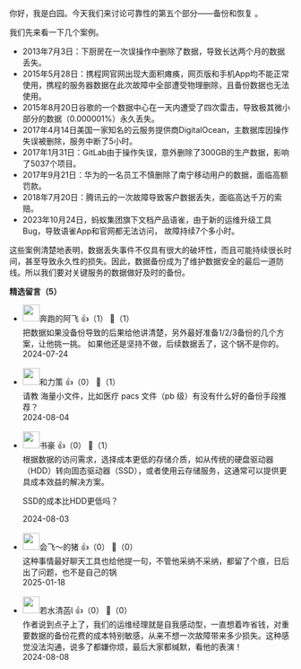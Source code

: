 你好，我是白园。今天我们来讨论可靠性的第五个部分——备份和恢复 。

我们先来看一下几个案例。

- 2013年7月3日：下厨房在一次误操作中删除了数据，导致长达两个月的数据丢失。
- 2015年5月28日：携程网官网出现大面积瘫痪，网页版和手机App均不能正常使用，携程的服务器数据在此次故障中全部遭受物理删除，且备份数据也无法使用。
- 2015年8月20日谷歌的一个数据中心在一天内遭受了四次雷击，导致极其微小部分的数据（0.000001%）永久丢失。
- 2017年4月14日美国一家知名的云服务提供商DigitalOcean，主数据库因操作失误被删除，服务中断了5小时。
- 2017年1月31日：GitLab由于操作失误，意外删除了300GB的生产数据，影响了5037个项目。
- 2017年9月21日：华为的一名员工不慎删除了南宁移动用户的数据，面临高额罚款。
- 2018年7月20日：腾讯云的一次故障导致客户数据丢失，面临高达千万的索赔。
- 2023年10月24日，蚂蚁集团旗下文档产品语雀，由于新的运维升级工具Bug，导致语雀App和官网都无法访问， 故障持续7个多小时。

这些案例清楚地表明，数据丢失事件不仅具有很大的破坏性，而且可能持续很长时间，甚至导致永久性的损失。因此，数据备份成为了维护数据安全的最后一道防线。所以我们要对关键服务的数据做好及时的备份。
<div><strong>精选留言（5）</strong></div><ul>
<li><img src="https://static001.geekbang.org/account/avatar/00/11/52/d2/a0a800e9.jpg" width="30px"><span>奔跑的阿飞</span> 👍（1） 💬（1）<div>把数据如果没备份导致的后果给他讲清楚，另外最好准备1&#47;2&#47;3备份的几个方案，让他挑一挑。
如果他还是坚持不做，后续数据丢了，这个锅不是你的。</div>2024-07-24</li><br/><li><img src="https://static001.geekbang.org/account/avatar/00/3b/ec/fc/90c25073.jpg" width="30px"><span>和力策</span> 👍（0） 💬（1）<div>请教 海量小文件，比如医疗 pacs 文件（pb 级）有没有什么好的备份手段推荐？</div>2024-08-04</li><br/><li><img src="https://static001.geekbang.org/account/avatar/00/14/69/7d/59143808.jpg" width="30px"><span>书豪</span> 👍（0） 💬（1）<div>根据数据的访问需求，选择成本更低的存储介质，如从传统的硬盘驱动器（HDD）转向固态驱动器（SSD），或者使用云存储服务，这通常可以提供更具成本效益的解决方案。

SSD的成本比HDD更低吗？</div>2024-08-03</li><br/><li><img src="https://static001.geekbang.org/account/avatar/00/3e/1e/0b/6976f5a3.jpg" width="30px"><span>会飞～的猪</span> 👍（0） 💬（0）<div>这种事情最好聊天工具也给他提一句，不管他采纳不采纳，都留了个痕，日后出了问题，也不是自己的锅</div>2025-01-18</li><br/><li><img src="https://static001.geekbang.org/account/avatar/00/10/c6/20/124ae6d4.jpg" width="30px"><span>若水清菡</span> 👍（0） 💬（0）<div>作者说到点子上了，我们的运维经理就是自我感动型，一直想着咋省钱，对重要数据的备份花费的成本特别敏感，从来不想一次故障带来多少损失。这种感觉没法沟通，说多了都嫌你烦，最后大家都缄默，看他的表演！</div>2024-08-08</li><br/>
</ul>